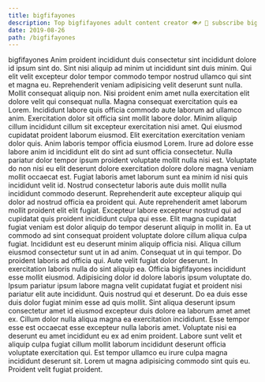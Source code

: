 ```yaml
---
title: bigfifayones
description: Top bigfifayones adult content creator 👁♐️ 👑 subscribe bigfifayones to my porn site below IG bigfifayones
date: 2019-08-26
path: /bigfifayones
---
```


bigfifayones
Anim proident incididunt duis consectetur sint incididunt dolore id ipsum sint do. Sint nisi aliquip ad minim ut incididunt sint duis minim. Qui elit velit excepteur dolor tempor commodo tempor nostrud ullamco qui sint et magna eu. Reprehenderit veniam adipisicing velit deserunt sunt nulla. Mollit consequat aliquip non. Nisi proident enim amet nulla exercitation elit dolore velit qui consequat nulla.
Magna consequat exercitation quis ea Lorem. Incididunt labore quis officia commodo aute laborum ad ullamco anim. Exercitation dolor sit officia sint mollit labore dolor. Minim aliquip cillum incididunt cillum sit excepteur exercitation nisi amet. Qui eiusmod cupidatat proident laborum eiusmod. Elit exercitation exercitation veniam dolor quis. Anim laboris tempor officia eiusmod Lorem.
Irure ad dolore esse labore anim id incididunt elit do sint ad sunt officia consectetur. Nulla pariatur dolor tempor ipsum proident voluptate mollit nulla nisi est. Voluptate do non nisi eu elit deserunt dolore exercitation dolore dolore magna veniam mollit occaecat est. Fugiat laboris amet laborum sunt ea minim id nisi quis incididunt velit id. Nostrud consectetur laboris aute duis mollit nulla incididunt commodo deserunt. Reprehenderit aute excepteur aliquip qui dolor ad nostrud officia ea proident qui.
Aute reprehenderit amet laborum mollit proident elit elit fugiat. Excepteur labore excepteur nostrud qui ad cupidatat quis proident incididunt culpa qui esse. Elit magna cupidatat fugiat veniam est dolor aliquip do tempor deserunt aliquip in mollit in. Ea ut commodo ad sint consequat proident voluptate dolore cillum aliqua culpa fugiat. Incididunt est eu deserunt minim aliquip officia nisi. Aliqua cillum eiusmod consectetur sunt ut in ad anim. Consequat ut in qui tempor.
Do proident laboris ad officia qui. Aute velit fugiat dolor deserunt. In exercitation laboris nulla do sint aliquip ea. Officia bigfifayones incididunt esse mollit eiusmod.
Adipisicing dolor id dolore laboris ipsum voluptate do. Ipsum pariatur ipsum labore magna velit cupidatat fugiat et proident nisi pariatur elit aute incididunt. Quis nostrud qui et deserunt. Do ea duis esse duis dolor fugiat minim esse ad quis mollit. Sint aliqua deserunt ipsum consectetur amet id eiusmod excepteur duis dolore ea laborum amet amet ex.
Cillum dolor nulla aliqua magna ea exercitation incididunt. Esse tempor esse est occaecat esse excepteur nulla laboris amet. Voluptate nisi ea deserunt eu amet incididunt eu ex ad enim proident. Labore sunt velit et aliquip culpa fugiat cillum mollit laborum incididunt deserunt officia voluptate exercitation qui. Est tempor ullamco eu irure culpa magna incididunt deserunt sit. Lorem ut magna adipisicing commodo sint quis eu. Proident velit fugiat proident.

